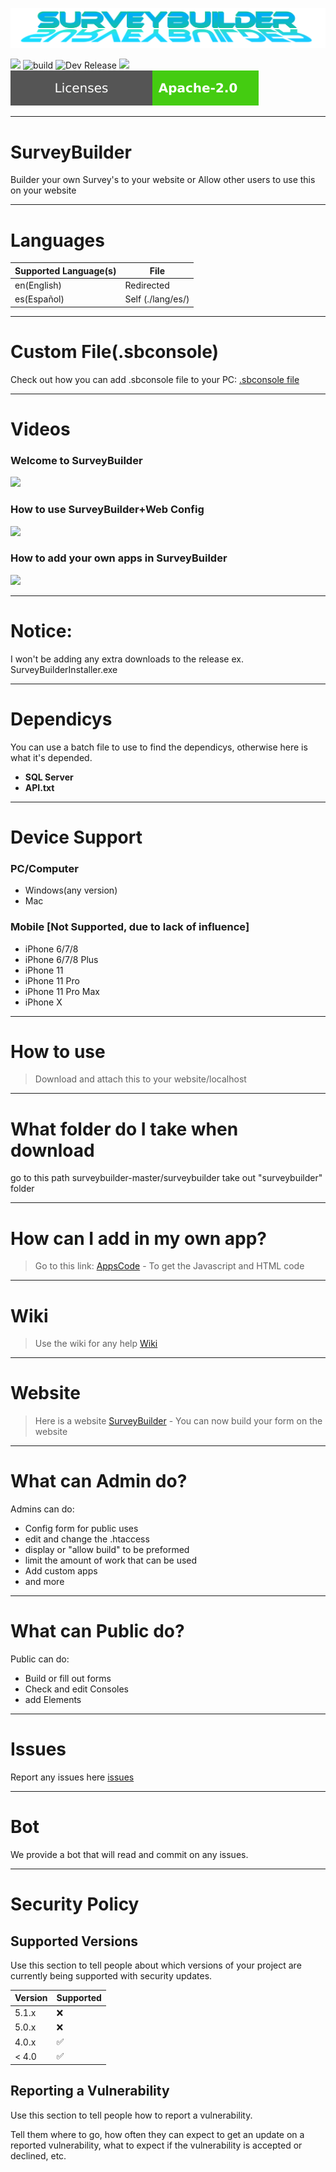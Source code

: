 <a href="http://surveybuilder.epizy.com/Home.php" target="_blank"><img src="https://github.com/surveybuilderteams/surveybuilder/blob/master/banner/banner.png?raw=true"/></a>


<a href="https://github.com/surveybuilderteams/surveybuilder/releases" target="_blank"><image src="https://github.com/surveybuilderteams/surveybuilder/blob/master/banner/version.svg"/></a>
![build](https://github.com/surveybuilderteams/surveybuilder/blob/master/banner/build_pass.svg)
![Dev Release](https://github.com/surveybuilderteams/surveybuilder/blob/master/banner/DevRelease.svg)
<a href="https://github.com/surveybuilderteams/surveybuilder/archive/master.zip" target="_blank">
<image src="https://github.com/surveybuilderteams/surveybuilder/blob/master/banner/download.svg"/>
</a>
<a href="https://github.com/surveybuilderteams/surveybuilder/blob/master/LICENSE"><img src="https://github.com/surveybuilderteams/surveybuilder/blob/master/banner/License.svg"/></a>
***


# SurveyBuilder

Builder your own Survey's to your website or Allow other users to use this on your website

***

# Languages

| Supported Language(s)      | File                          |
| -------------------------  | ---------------------         |
| en(English)                | Redirected                    |
| es(Español)                | Self  (./lang/es/)            |


***

# Custom File(.sbconsole)

Check out how you can add .sbconsole file to your PC: <a href="https://github.com/surveybuilderteams/SurevyBuilderConsoleFile/tree/main">.sbconsole file</a>

***

# Videos

### Welcome to SurveyBuilder
<a href="https://www.youtube.com/watch?v=4GFmW5ZGass" title="Welcome to SurveyBuilder"><img src="https://i.ytimg.com/vi/4GFmW5ZGass/hqdefault.jpg?sqp=-oaymwEZCNACELwBSFXyq4qpAwsIARUAAIhCGAFwAQ==&rs=AOn4CLAoUEGGx8hN7nKfEZIWFOXGqjT4fg"/></a>
<br/>
### How to use SurveyBuilder+Web Config
<a href="https://www.youtube.com/watch?v=J8n8NwNCdJ0" title="How to use SurveyBuilder+Web Config" style="width:100%"><img src="https://i.ytimg.com/vi/J8n8NwNCdJ0/hqdefault.jpg?sqp=-oaymwEZCNACELwBSFXyq4qpAwsIARUAAIhCGAFwAQ==&rs=AOn4CLBMLpzRZFibNAe8JYVnWo0U31-mbw"/></a>
<br/>
### How to add your own apps in SurveyBuilder
<a href="https://www.youtube.com/watch?v=GvSuKRRAzyc" title="How to add your own apps in SurveyBuilder"><img src="https://i9.ytimg.com/vi/GvSuKRRAzyc/mq3.jpg?sqp=CPCAqPwF&rs=AOn4CLAg-vYjjgaMRsJ3jfllA68C-KnIvA"/></a>
***

# Notice:

I won't be adding any extra downloads to the release ex. SurveyBuilderInstaller.exe

***

# Dependicys 

You can use a batch file to use to find the dependicys, otherwise here is what it's depended.

*  **SQL Server**
*  **API.txt**

***

# Device Support

### PC/Computer

* Windows(any version)
* Mac

### Mobile [Not Supported, due to lack of influence]

* iPhone 6/7/8
* iPhone 6/7/8 Plus
* iPhone 11
* iPhone 11 Pro
* iPhone 11 Pro Max
* iPhone X

***

# How to use

> Download and attach this to your website/localhost

***

# What folder do I take when download

go to this path surveybuilder-master/surveybuilder
take out "surveybuilder" folder

***

# How can I add in my own app?

> Go to this link: [AppsCode](https://github.com/MasterGames2020/SurveyBuilder-Apps-code) - To get the Javascript and HTML code

***

# Wiki 

> Use the wiki for any help [Wiki](https://github.com/MasterGames2020/SurveyBuilder/wiki)

***

# Website

> Here is a website [SurveyBuilder](http://linkshorty.epizy.com/SurveyBuilder) - You can now build your form on the website

***

# What can Admin do?

Admins can do:
* Config form for public uses
* edit and change the .htaccess
* display or "allow build" to be preformed
* limit the amount of work that can be used
* Add custom apps
* and more

***

# What can Public do?

Public can do:
* Build or fill out forms
* Check and edit Consoles 
* add Elements

***

# Issues

Report any issues here [issues](https://github.com/MasterGames2020/SurveyBuilder/issues)

***

# Bot

We provide a bot that will read and commit on any issues.

***

# Security Policy

## Supported Versions

Use this section to tell people about which versions of your project are
currently being supported with security updates.

| Version | Supported          |
| ------- | ------------------ |
| 5.1.x   | :x:                |
| 5.0.x   | :x:                |
| 4.0.x   | :white_check_mark: |
| < 4.0   | :white_check_mark: |

## Reporting a Vulnerability

Use this section to tell people how to report a vulnerability.

Tell them where to go, how often they can expect to get an update on a
reported vulnerability, what to expect if the vulnerability is accepted or
declined, etc.
